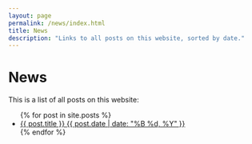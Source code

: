 ```yaml
---
layout: page
permalink: /news/index.html
title: News
description: "Links to all posts on this website, sorted by date."
---
```


# News

This is a list of all posts on this website:

<ul class="post-list">
    {% for post in site.posts %}
    <li>
    <article>
    <a href="{{ post.url }}">
        {{ post.title }}
        <span class="entry-date">
            <time datetime="{{ post.date | date_to_xmlschema }}">
                {{ post.date | date: "%B %d, %Y" }}
            </time>
        </span>
    </a>
    </article>
    </li>
    {% endfor %}
</ul>
